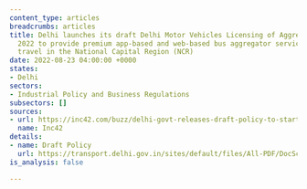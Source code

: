 ```yaml
---
content_type: articles
breadcrumbs: articles
title: Delhi launches its draft Delhi Motor Vehicles Licensing of Aggregators Scheme
  2022 to provide premium app-based and web-based bus aggregator services for inter-city
  travel in the National Capital Region (NCR)
date: 2022-08-23 04:00:00 +0000
states:
- Delhi
sectors:
- Industrial Policy and Business Regulations
subsectors: []
sources:
- url: https://inc42.com/buzz/delhi-govt-releases-draft-policy-to-start-premium-app-based-bus-aggregator-services-in-ncr/
  name: Inc42
details:
- name: Draft Policy
  url: https://transport.delhi.gov.in/sites/default/files/All-PDF/DocScanner%2018-Aug-2022%203-12%20pm.pdf
is_analysis: false

---
```

